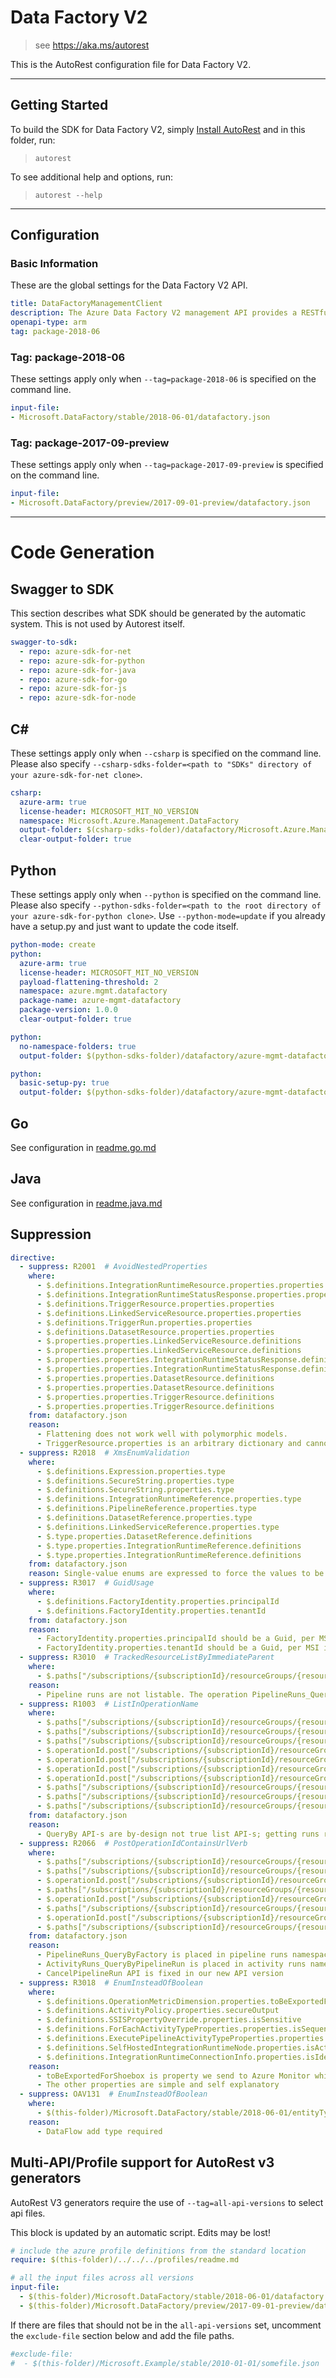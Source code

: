 # Data Factory V2

> see https://aka.ms/autorest

This is the AutoRest configuration file for Data Factory V2.



---
## Getting Started
To build the SDK for Data Factory V2, simply [Install AutoRest](https://aka.ms/autorest/install) and in this folder, run:

> `autorest`

To see additional help and options, run:

> `autorest --help`
---

## Configuration


### Basic Information
These are the global settings for the Data Factory V2 API.

``` yaml
title: DataFactoryManagementClient
description: The Azure Data Factory V2 management API provides a RESTful set of web services that interact with Azure Data Factory V2 services.
openapi-type: arm
tag: package-2018-06
```

### Tag: package-2018-06

These settings apply only when `--tag=package-2018-06` is specified on the command line.

``` yaml $(tag) == 'package-2018-06'
input-file:
- Microsoft.DataFactory/stable/2018-06-01/datafactory.json
```

### Tag: package-2017-09-preview

These settings apply only when `--tag=package-2017-09-preview` is specified on the command line.

``` yaml $(tag) == 'package-2017-09-preview'
input-file:
- Microsoft.DataFactory/preview/2017-09-01-preview/datafactory.json
```

---
# Code Generation


## Swagger to SDK

This section describes what SDK should be generated by the automatic system.
This is not used by Autorest itself.

``` yaml $(swagger-to-sdk)
swagger-to-sdk:
  - repo: azure-sdk-for-net
  - repo: azure-sdk-for-python
  - repo: azure-sdk-for-java
  - repo: azure-sdk-for-go
  - repo: azure-sdk-for-js
  - repo: azure-sdk-for-node
```


## C#

These settings apply only when `--csharp` is specified on the command line.
Please also specify `--csharp-sdks-folder=<path to "SDKs" directory of your azure-sdk-for-net clone>`.

``` yaml $(csharp)
csharp:
  azure-arm: true
  license-header: MICROSOFT_MIT_NO_VERSION
  namespace: Microsoft.Azure.Management.DataFactory
  output-folder: $(csharp-sdks-folder)/datafactory/Microsoft.Azure.Management.DataFactory/src/Generated
  clear-output-folder: true
```

## Python

These settings apply only when `--python` is specified on the command line.
Please also specify `--python-sdks-folder=<path to the root directory of your azure-sdk-for-python clone>`.
Use `--python-mode=update` if you already have a setup.py and just want to update the code itself.

``` yaml $(python)
python-mode: create
python:
  azure-arm: true
  license-header: MICROSOFT_MIT_NO_VERSION
  payload-flattening-threshold: 2
  namespace: azure.mgmt.datafactory
  package-name: azure-mgmt-datafactory
  package-version: 1.0.0
  clear-output-folder: true
```
``` yaml $(python) && $(python-mode) == 'update'
python:
  no-namespace-folders: true
  output-folder: $(python-sdks-folder)/datafactory/azure-mgmt-datafactory/azure/mgmt/datafactory
```
``` yaml $(python) && $(python-mode) == 'create'
python:
  basic-setup-py: true
  output-folder: $(python-sdks-folder)/datafactory/azure-mgmt-datafactory
```

## Go

See configuration in [readme.go.md](./readme.go.md)

## Java

See configuration in [readme.java.md](./readme.java.md)


## Suppression

``` yaml
directive:
  - suppress: R2001  # AvoidNestedProperties
    where:
      - $.definitions.IntegrationRuntimeResource.properties.properties
      - $.definitions.IntegrationRuntimeStatusResponse.properties.properties
      - $.definitions.TriggerResource.properties.properties
      - $.definitions.LinkedServiceResource.properties.properties
      - $.definitions.TriggerRun.properties.properties
      - $.definitions.DatasetResource.properties.properties
      - $.properties.properties.LinkedServiceResource.definitions
      - $.properties.properties.LinkedServiceResource.definitions
      - $.properties.properties.IntegrationRuntimeStatusResponse.definitions
      - $.properties.properties.IntegrationRuntimeStatusResponse.definitions
      - $.properties.properties.DatasetResource.definitions
      - $.properties.properties.DatasetResource.definitions
      - $.properties.properties.TriggerResource.definitions
      - $.properties.properties.TriggerResource.definitions
    from: datafactory.json
    reason:
      - Flattening does not work well with polymorphic models.
      - TriggerResource.properties is an arbitrary dictionary and cannot be flattened.
  - suppress: R2018  # XmsEnumValidation
    where:
      - $.definitions.Expression.properties.type
      - $.definitions.SecureString.properties.type
      - $.definitions.SecureString.properties.type
      - $.definitions.IntegrationRuntimeReference.properties.type
      - $.definitions.PipelineReference.properties.type
      - $.definitions.DatasetReference.properties.type
      - $.definitions.LinkedServiceReference.properties.type
      - $.type.properties.DatasetReference.definitions
      - $.type.properties.IntegrationRuntimeReference.definitions
      - $.type.properties.IntegrationRuntimeReference.definitions
    from: datafactory.json
    reason: Single-value enums are expressed to force the values to be used for de/serialization but should not be exposed or settable by the a client.
  - suppress: R3017  # GuidUsage
    where:
      - $.definitions.FactoryIdentity.properties.principalId
      - $.definitions.FactoryIdentity.properties.tenantId
    from: datafactory.json
    reason:
      - FactoryIdentity.properties.principalId should be a Guid, per MSI integration.
      - FactoryIdentity.properties.tenantId should be a Guid, per MSI integration.
  - suppress: R3010  # TrackedResourceListByImmediateParent
    where:
      - $.paths["/subscriptions/{subscriptionId}/resourceGroups/{resourceGroupName}/providers/Microsoft.DataFactory/factories/{factoryName}/pipelineruns/{runId}"]
    reason:
      - Pipeline runs are not listable. The operation PipelineRuns_QueryByFactory serves this purpose.
  - suppress: R1003  # ListInOperationName
    where:
      - $.paths["/subscriptions/{subscriptionId}/resourceGroups/{resourceGroupName}/providers/Microsoft.DataFactory/factories/{factoryName}/integrationRuntimes/{integrationRuntimeName}/monitoringData"].post.operationId
      - $.paths["/subscriptions/{subscriptionId}/resourceGroups/{resourceGroupName}/providers/Microsoft.DataFactory/factories/{factoryName}/integrationRuntimes/{integrationRuntimeName}/monitoringData"].post.operationId
      - $.paths["/subscriptions/{subscriptionId}/resourceGroups/{resourceGroupName}/providers/Microsoft.DataFactory/factories/{factoryName}/pipelineruns"].post.operationId
      - $.operationId.post["/subscriptions/{subscriptionId}/resourceGroups/{resourceGroupName}/providers/Microsoft.DataFactory/factories/{factoryName}/pipelineruns"].paths
      - $.operationId.post["/subscriptions/{subscriptionId}/resourceGroups/{resourceGroupName}/providers/Microsoft.DataFactory/factories/{factoryName}/queryTriggerRuns"].paths
      - $.operationId.post["/subscriptions/{subscriptionId}/resourceGroups/{resourceGroupName}/providers/Microsoft.DataFactory/factories/{factoryName}/queryPipelineRuns"].paths
      - $.operationId.post["/subscriptions/{subscriptionId}/resourceGroups/{resourceGroupName}/providers/Microsoft.DataFactory/factories/{factoryName}/pipelineruns/{runId}/queryActivityruns"].paths
      - $.paths["/subscriptions/{subscriptionId}/resourceGroups/{resourceGroupName}/providers/Microsoft.DataFactory/factories/{factoryName}/queryPipelineRuns"].post.operationId
      - $.paths["/subscriptions/{subscriptionId}/resourceGroups/{resourceGroupName}/providers/Microsoft.DataFactory/factories/{factoryName}/pipelineruns/{runId}/queryActivityruns"].post.operationId
      - $.paths["/subscriptions/{subscriptionId}/resourceGroups/{resourceGroupName}/providers/Microsoft.DataFactory/factories/{factoryName}/queryTriggerRuns"].post.operationId
    from: datafactory.json
    reason:
      - QueryBy API-s are by-design not true list API-s; getting runs requires providing a filter that is part of the request body in a POST call.
  - suppress: R2066  # PostOperationIdContainsUrlVerb
    where:
      - $.paths["/subscriptions/{subscriptionId}/resourceGroups/{resourceGroupName}/providers/Microsoft.DataFactory/factories/{factoryName}/pipelineruns"].post.operationId
      - $.paths["/subscriptions/{subscriptionId}/resourceGroups/{resourceGroupName}/providers/Microsoft.DataFactory/factories/{factoryName}/queryPipelineRuns"].post.operationId
      - $.operationId.post["/subscriptions/{subscriptionId}/resourceGroups/{resourceGroupName}/providers/Microsoft.DataFactory/factories/{factoryName}/queryPipelineRuns"].paths
      - $.paths["/subscriptions/{subscriptionId}/resourceGroups/{resourceGroupName}/providers/Microsoft.DataFactory/factories/{factoryName}/pipelineruns/{runId}/queryActivityruns"].post.operationId
      - $.operationId.post["/subscriptions/{subscriptionId}/resourceGroups/{resourceGroupName}/providers/Microsoft.DataFactory/factories/{factoryName}/pipelineruns/{runId}/queryActivityruns"].paths
      - $.paths["/subscriptions/{subscriptionId}/resourceGroups/{resourceGroupName}/providers/Microsoft.DataFactory/factories/{factoryName}/queryTriggerRuns"].post.operationId
      - $.operationId.post["/subscriptions/{subscriptionId}/resourceGroups/{resourceGroupName}/providers/Microsoft.DataFactory/factories/{factoryName}/queryTriggerRuns"].paths
      - $.paths["/subscriptions/{subscriptionId}/resourceGroups/{resourceGroupName}/providers/Microsoft.DataFactory/factories/{factoryName}/cancelpipelinerun/{runId}"].post.operationId
    from: datafactory.json
    reason:
      - PipelineRuns_QueryByFactory is placed in pipeline runs namespace fpr better user experience. The method name shows the scope.
      - ActivityRuns_QueryByPipelineRun is placed in activity runs namespace fpr better user experience. The method name shows the scope.
      - CancelPipelineRun API is fixed in our new API version
  - suppress: R3018  # EnumInsteadOfBoolean
    where:
      - $.definitions.OperationMetricDimension.properties.toBeExportedForShoebox
      - $.definitions.ActivityPolicy.properties.secureOutput
      - $.definitions.SSISPropertyOverride.properties.isSensitive
      - $.definitions.ForEachActivityTypeProperties.properties.isSequential
      - $.definitions.ExecutePipelineActivityTypeProperties.properties.waitOnCompletion
      - $.definitions.SelfHostedIntegrationRuntimeNode.properties.isActiveDispatcher
      - $.definitions.IntegrationRuntimeConnectionInfo.properties.isIdentityCertExprired
    reason:
      - toBeExportedForShoebox is property we send to Azure Monitor which requires the boolean type
      - The other properties are simple and self explanatory
  - suppress: OAV131  # EnumInsteadOfBoolean
    where:
      - $(this-folder)/Microsoft.DataFactory/stable/2018-06-01/entityTypes/LinkedService.json
    reason:
      - DataFlow add type required  
```

## Multi-API/Profile support for AutoRest v3 generators 

AutoRest V3 generators require the use of `--tag=all-api-versions` to select api files.

This block is updated by an automatic script. Edits may be lost!

``` yaml $(tag) == 'all-api-versions' /* autogenerated */
# include the azure profile definitions from the standard location
require: $(this-folder)/../../../profiles/readme.md

# all the input files across all versions
input-file:
  - $(this-folder)/Microsoft.DataFactory/stable/2018-06-01/datafactory.json
  - $(this-folder)/Microsoft.DataFactory/preview/2017-09-01-preview/datafactory.json

```

If there are files that should not be in the `all-api-versions` set, 
uncomment the  `exclude-file` section below and add the file paths.

``` yaml $(tag) == 'all-api-versions'
#exclude-file: 
#  - $(this-folder)/Microsoft.Example/stable/2010-01-01/somefile.json
```

